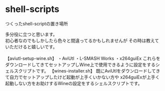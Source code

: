 # shell-scripts
つくったshell-scriptの置き場所

多分役に立つと思います。<br>
初心者なのでもしかしたら色々と間違ってるかもしれませんが
その時は教えていただけると嬉しいです。<br>
<br>
【aviutl-setup-wine.sh】
・AviUtl
・L-SMASH Works
・x264guiEx
これらをダウンロードしてきてセットアップしWine上で使用できるように設定をするシェルスクリプトです。
【wines-installer.sh】
既にAviUtlをダウンロードしてきて自力でセットアップしたけど起動が上手くいかない方や
x264guiExが上手く起動しない方をお助けするWineの設定をするシェルスクリプトです。
